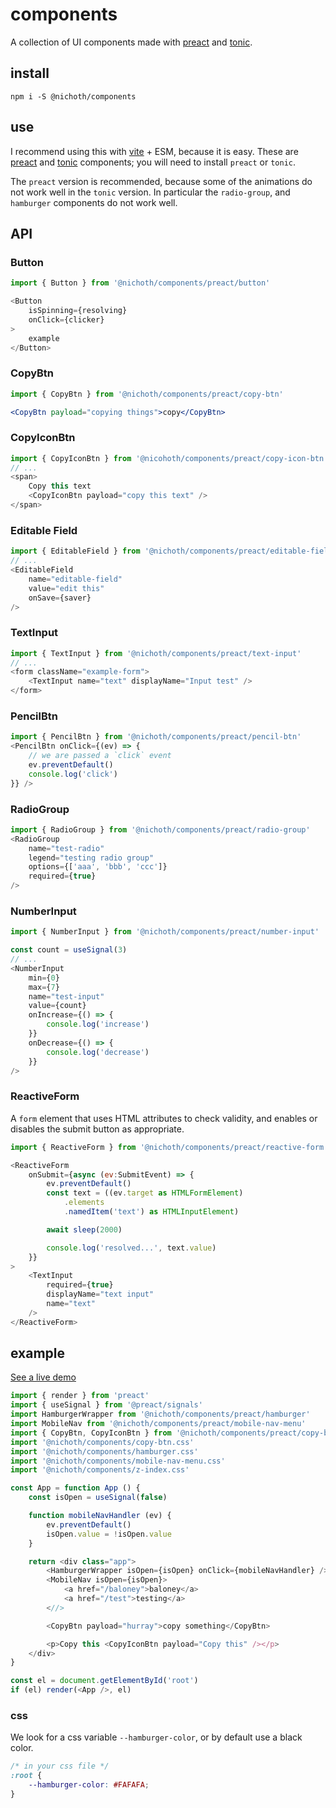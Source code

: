 # components
A collection of UI components made with [preact](https://www.npmjs.com/package/preact) and [tonic](https://tonicframework.dev/).

## install
```
npm i -S @nichoth/components
```

## use
I recommend using this with [vite](https://www.npmjs.com/package/vite) + ESM, because it is easy. These are [preact](https://www.npmjs.com/package/preact) and [tonic](https://tonicframework.dev/) components; you will need to install `preact` or `tonic`.

The `preact` version is recommended, because some of the animations do not work well in the `tonic` version. In particular the `radio-group`, and `hamburger` components do not work well.

## API

### Button
```js
import { Button } from '@nichoth/components/preact/button'

<Button
    isSpinning={resolving}
    onClick={clicker}
>
    example
</Button>
```

### CopyBtn
```jsx
import { CopyBtn } from '@nichoth/components/preact/copy-btn'

<CopyBtn payload="copying things">copy</CopyBtn>
```

### CopyIconBtn
```js
import { CopyIconBtn } from '@nicohoth/components/preact/copy-icon-btn'
// ...
<span>
    Copy this text
    <CopyIconBtn payload="copy this text" />
</span>
```

### Editable Field
```js
import { EditableField } from '@nichoth/components/preact/editable-field'
// ...
<EditableField
    name="editable-field"
    value="edit this"
    onSave={saver}
/>
```

### TextInput
```js
import { TextInput } from '@nichoth/components/preact/text-input'
// ...
<form className="example-form">
    <TextInput name="text" displayName="Input test" />
</form>
```

### PencilBtn
```js
import { PencilBtn } from '@nichoth/components/preact/pencil-btn'
<PencilBtn onClick={(ev) => {
    // we are passed a `click` event
    ev.preventDefault()
    console.log('click')
}} />
```

### RadioGroup
```js
import { RadioGroup } from '@nichoth/components/preact/radio-group'
<RadioGroup
    name="test-radio"
    legend="testing radio group"
    options={['aaa', 'bbb', 'ccc']}
    required={true}
/>
```

### NumberInput
```js
import { NumberInput } from '@nichoth/components/preact/number-input'

const count = useSignal(3)
// ...
<NumberInput
    min={0}
    max={7}
    name="test-input"
    value={count}
    onIncrease={() => {
        console.log('increase')
    }}
    onDecrease={() => {
        console.log('decrease')
    }}
/>
```

### ReactiveForm
A `form` element that uses HTML attributes to check validity, and enables or
disables the submit button as appropriate.

```js
import { ReactiveForm } from '@nichoth/components/preact/reactive-form'

<ReactiveForm
    onSubmit={async (ev:SubmitEvent) => {
        ev.preventDefault()
        const text = ((ev.target as HTMLFormElement)
            .elements
            .namedItem('text') as HTMLInputElement)

        await sleep(2000)

        console.log('resolved...', text.value)
    }}
>
    <TextInput
        required={true}
        displayName="text input"
        name="text"
    />
</ReactiveForm>
```

## example

[See a live demo](https://nichoth.github.io/components/)

```js
import { render } from 'preact'
import { useSignal } from '@preact/signals'
import HamburgerWrapper from '@nichoth/components/preact/hamburger'
import MobileNav from '@nichoth/components/preact/mobile-nav-menu'
import { CopyBtn, CopyIconBtn } from '@nichoth/components/preact/copy-btn'
import '@nichoth/components/copy-btn.css'
import '@nichoth/components/hamburger.css'
import '@nichoth/components/mobile-nav-menu.css'
import '@nichoth/components/z-index.css'

const App = function App () {
    const isOpen = useSignal(false)

    function mobileNavHandler (ev) {
        ev.preventDefault()
        isOpen.value = !isOpen.value
    }

    return <div class="app">
        <HamburgerWrapper isOpen={isOpen} onClick={mobileNavHandler} />
        <MobileNav isOpen={isOpen}>
            <a href="/baloney">baloney</a>
            <a href="/test">testing</a>
        <//>

        <CopyBtn payload="hurray">copy something</CopyBtn>

        <p>Copy this <CopyIconBtn payload="Copy this" /></p>
    </div>
}

const el = document.getElementById('root')
if (el) render(<App />, el)
```

### css
We look for a css variable `--hamburger-color`, or by default use a black color.

```css
/* in your css file */
:root {
    --hamburger-color: #FAFAFA;
}
```
